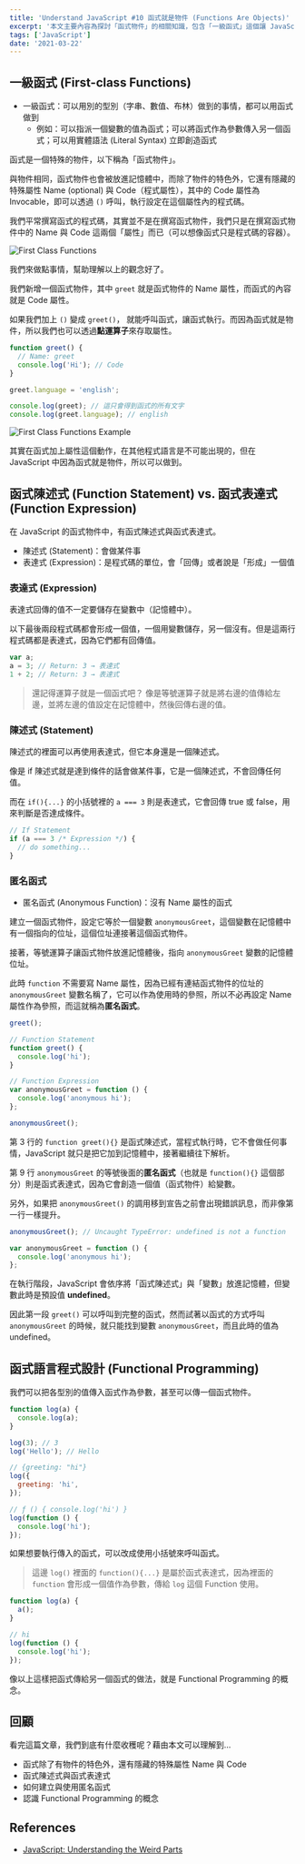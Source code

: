 ```yaml
---
title: 'Understand JavaScript #10 函式就是物件 (Functions Are Objects)'
excerpt: '本文主要內容為探討「函式物件」的相關知識，包含「一級函式」這個讓 JavaScript 適合撰寫 Functional Programming 的特性，以及函式陳述式、函式表達式、匿名函式等重要觀念。'
tags: ['JavaScript']
date: '2021-03-22'
---
```


## 一級函式 (First-class Functions)

- 一級函式：可以用別的型別（字串、數值、布林）做到的事情，都可以用函式做到
  - 例如：可以指派一個變數的值為函式；可以將函式作為參數傳入另一個函式；可以用實體語法 (Literal Syntax) 立即創造函式

函式是一個特殊的物件，以下稱為「函式物件」。

與物件相同，函式物件也會被放進記憶體中，而除了物件的特色外，它還有隱藏的特殊屬性 Name (optional) 與 Code（程式屬性），其中的 Code 屬性為 Invocable，即可以透過 `()` 呼叫，執行設定在這個屬性內的程式碼。

我們平常撰寫函式的程式碼，其實並不是在撰寫函式物件，我們只是在撰寫函式物件中的 Name 與 Code 這兩個「屬性」而已（可以想像函式只是程式碼的容器）。

![First Class Functions](https://i.imgur.com/NNI4kmU.png)

我們來做點事情，幫助理解以上的觀念好了。

我們新增一個函式物件，其中 `greet` 就是函式物件的 Name 屬性，而函式的內容就是 Code 屬性。

如果我們加上 `()` 變成 `greet()`， 就能呼叫函式，讓函式執行。而因為函式就是物件，所以我們也可以透過**點運算子**來存取屬性。

```javascript
function greet() {
  // Name: greet
  console.log('Hi'); // Code
}

greet.language = 'english';

console.log(greet); // 這只會得到函式的所有文字
console.log(greet.language); // english
```

![First Class Functions Example](https://i.imgur.com/D7EXbm9.png)

其實在函式加上屬性這個動作，在其他程式語言是不可能出現的，但在 JavaScript 中因為函式就是物件，所以可以做到。

## 函式陳述式 (Function Statement) vs. 函式表達式 (Function Expression)

在 JavaScript 的函式物件中，有函式陳述式與函式表達式。

- 陳述式 (Statement)：會做某件事
- 表達式 (Expression)：是程式碼的單位，會「回傳」或者說是「形成」一個值

### 表達式 (Expression)

表達式回傳的值不一定要儲存在變數中（記憶體中）。

以下最後兩段程式碼都會形成一個值，一個用變數儲存，另一個沒有。但是這兩行程式碼都是表達式，因為它們都有回傳值。

```javascript
var a;
a = 3; // Return: 3 → 表達式
1 + 2; // Return: 3 → 表達式
```

> 還記得運算子就是一個函式吧？
> 像是等號運算子就是將右邊的值傳給左邊，並將左邊的值設定在記憶體中，然後回傳右邊的值。

### 陳述式 (Statement)

陳述式的裡面可以再使用表達式，但它本身還是一個陳述式。

像是 if 陳述式就是達到條件的話會做某件事，它是一個陳述式，不會回傳任何值。

而在 `if(){...}` 的小括號裡的 `a === 3` 則是表達式，它會回傳 true 或 false，用來判斷是否達成條件。

```javascript
// If Statement
if (a === 3 /* Expression */) {
  // do something...
}
```

### 匿名函式

- 匿名函式 (Anonymous Function)：沒有 Name 屬性的函式

建立一個函式物件，設定它等於一個變數 `anonymousGreet`，這個變數在記憶體中有一個指向的位址，這個位址連接著這個函式物件。

接著，等號運算子讓函式物件放進記憶體後，指向 `anonymousGreet` 變數的記憶體位址。

此時 `function` 不需要寫 Name 屬性，因為已經有連結函式物件的位址的 `anonymousGreet` 變數名稱了，它可以作為使用時的參照，所以不必再設定 Name 屬性作為參照，而這就稱為**匿名函式**。

```javascript
greet();

// Function Statement
function greet() {
  console.log('hi');
}

// Function Expression
var anonymousGreet = function () {
  console.log('anonymous hi');
};

anonymousGreet();
```

第 3 行的 `function greet(){}` 是函式陳述式，當程式執行時，它不會做任何事情，JavaScript 就只是把它加到記憶體中，接著繼續往下解析。

第 9 行 `anonymousGreet` 的等號後面的**匿名函式**（也就是 `function(){}` 這個部分）則是函式表達式，因為它會創造一個值（函式物件）給變數。

另外，如果把 `anonymousGreet()` 的調用移到宣告之前會出現錯誤訊息，而非像第一行一樣提升。

```javascript
anonymousGreet(); // Uncaught TypeError: undefined is not a function

var anonymousGreet = function () {
  console.log('anonymous hi');
};
```

在執行階段，JavaScript 會依序將「函式陳述式」與「變數」放進記憶體，但變數此時是預設值 **undefined**。

因此第一段 `greet()` 可以呼叫到完整的函式，然而試著以函式的方式呼叫 `anonymousGreet` 的時候，就只能找到變數 `anonymousGreet`，而且此時的值為 undefined。

## 函式語言程式設計 (Functional Programming)

我們可以把各型別的值傳入函式作為參數，甚至可以傳一個函式物件。

```javascript
function log(a) {
  console.log(a);
}

log(3); // 3
log('Hello'); // Hello

// {greeting: "hi"}
log({
  greeting: 'hi',
});

// ƒ () { console.log('hi') }
log(function () {
  console.log('hi');
});
```

如果想要執行傳入的函式，可以改成使用小括號來呼叫函式。

> 這邊 `log()` 裡面的 `function(){...}` 是屬於函式表達式，因為裡面的 `function` 會形成一個值作為參數，傳給 `log` 這個 Function 使用。

```javascript
function log(a) {
  a();
}

// hi
log(function () {
  console.log('hi');
});
```

像以上這樣把函式傳給另一個函式的做法，就是 Functional Programming 的概念。

## 回顧

看完這篇文章，我們到底有什麼收穫呢？藉由本文可以理解到…

- 函式除了有物件的特色外，還有隱藏的特殊屬性 Name 與 Code
- 函式陳述式與函式表達式
- 如何建立與使用匿名函式
- 認識 Functional Programming 的概念

## References

- [JavaScript: Understanding the Weird Parts](https://www.udemy.com/course/understand-javascript/)
